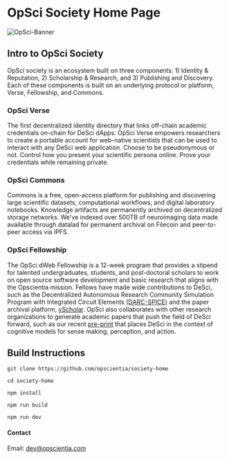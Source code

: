 # OpSci Society Home Page

![OpSci-Banner](https://s3.us-west-2.amazonaws.com/secure.notion-static.com/493b70dc-7fa1-4bee-ba3c-653957699432/gitcoin_banner-02.png?X-Amz-Algorithm=AWS4-HMAC-SHA256&X-Amz-Content-Sha256=UNSIGNED-PAYLOAD&X-Amz-Credential=AKIAT73L2G45EIPT3X45%2F20230115%2Fus-west-2%2Fs3%2Faws4_request&X-Amz-Date=20230115T074152Z&X-Amz-Expires=86400&X-Amz-Signature=4738c3ea19b5398b92f380483366301c8ffefcbd8cee1880860c4e935bd16810&X-Amz-SignedHeaders=host&response-content-disposition=filename%3D%22gitcoin%2520banner-02.png%22&x-id=GetObject)

## Intro to OpSci Society

OpSci society is an ecosystem built on three components: 1) Identity & Reputation, 2) Scholarship & Research, and 3) Publishing and Discovery. Each of these components is built on an underlying protocol or platform, Verse, Fellowship, and Commons.

### OpSci Verse

The first decentralized identity directory that links off-chain academic credentials on-chain for DeSci dApps. OpSci Verse empowers researchers to create a portable account for web-native scientists that can be used to interact with any DeSci web application. Choose to be pseudonymous or not. Control how you present your scientific persona online. Prove your credentials while remaining private.

### OpSci Commons

Commons is a free, open-access platform for publishing and discovering large scientific datasets, computational workflows, and digital laboratory notebooks. Knowledge artifacts are permanently archived on decentralized storage networks. We've indexed over 500TB of neuroimaging data made available through datalad for permanent archival on Filecoin and peer-to-peer access via IPFS.

### OpSci Fellowship

The OpSci dWeb Fellowship is a 12-week program that provides a stipend for talented undergraduates, students, and post-doctoral scholars to work on open source software development and basic research that aligns with the Opscientia mission. Fellows have made wide contributions to DeSci, such as the Decentralized Autonomous Research Community Simulation Program with Integrated Circuit Elements [(DARC-SPICE)](https://opsci.gitbook.io/darc-spice/) and the paper archival platform, [vScholar](https://github.com/opscientia/v-scholar-web). OpSci also collaborates with other research organizations to generate academic papers that push the field of DeSci forward, such as our recent [pre-print](https://zenodo.org/record/6320575) that places DeSci in the context of cognitive models for sense making, perception, and action.

## Build Instructions

```
git clone https://github.com/opscientia/society-home

cd society-home

npm install

npm run build

npm run dev
```
#### Contact

Email: dev@opscientia.com
